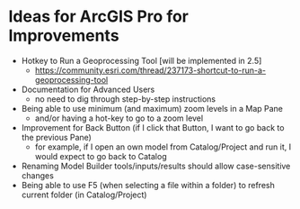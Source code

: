 # Ideas for ArcGIS Pro for Improvements
- Hotkey to Run a Geoprocessing Tool [will be implemented in 2.5]
  - https://community.esri.com/thread/237173-shortcut-to-run-a-geoprocessing-tool
- Documentation for Advanced Users
  - no need to dig through step-by-step instructions
- Being able to use minimum (and maximum) zoom levels in a Map Pane
  - and/or having a hot-key to go to a zoom level
- Improvement for Back Button (if I click that Button, I want to go back to the previous Pane)
  - for example, if I open an own model from Catalog/Project and run it, I would expect to go back to Catalog
- Renaming Model Builder tools/inputs/results should allow case-sensitive changes
- Being able to use F5 (when selecting a file within a folder) to refresh current folder (in Catalog/Project)
